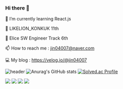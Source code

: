 ### Hi there 👋
🌱 I’m currently learning React.js

🦁 LIKELION_KONKUK 11th

🐰 Elice SW Engineer Track 6th

📫 How to reach me : jin04007@naver.com

💻 My blog : https://velog.io/@jin04007

![header](https://capsule-render.vercel.app/api?type=waving&text=Frontend&color=gradient)
![Anurag's GitHub stats](https://github-readme-stats.vercel.app/api?username=jinsupark4255&show_icons=true&theme=radical)
[![Solved.ac Profile](http://mazassumnida.wtf/api/v2/generate_badge?boj=jin04007)](https://solved.ac/jin04007/)

<img
    src="https://img.shields.io/badge/HTML-E34F26?style=flat&logo=HTML5&logoColor=white"
  />
  <img
    src="https://img.shields.io/badge/CSS-1572B6?style=flat&logo=CSS3&logoColor=white"
  />
  <img
    src="https://img.shields.io/badge/JavaScript-F7DF1E?style=flat&logo=JavaScript&logoColor=white"
  />
    <img
    src="https://img.shields.io/badge/REACT-61DAFB?style=flat&logo=REACT&logoColor=white"
  />
